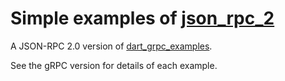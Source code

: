 # Simple examples of [json_rpc_2](https://github.com/dart-lang/json_rpc_2)

A JSON-RPC 2.0 version of [dart_grpc_examples](https://github.com/kaboc/dart_grpc_examples).

See the gRPC version for details of each example.
